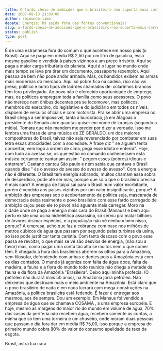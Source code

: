 ```yaml
---
title: O fardo cheio de ambições que o brasileiro não suporta mais carregar.
date: 2007-08-13 21:00:00
author: raimundo.lima
debate: Energia: há saída fora das fontes convencionais?
slug: o-fardo-cheio-de-ambicoes-que-o-brasileiro-nao-suporta-mais-carregar
status: publish 
type: post
---
```


É de uma estranhesa fora do comum o que acontece em nosso país (o Brasil). Aqui se paga em média R$ 2,50 por um litro de gasolina, essa mesma gasolina e vendida à paises vizinhos a um preço irrisório. Aqui se paga a maior carga tributária do planeta. Aqui é o lugar no mundo onde mais tempo se leva pra tirar um documento, passaporte (exemplo). Aqui pessoa de bem não pode andar armada. Mas, os bandidos exibem as armas mais modernas do mercado. Aqui só pobre fica na cadeia, rico não vai preso, político e outro tipos de ladrões chamados de: colarinhos brancos têm foro privilegiado. Ao povo não é oferecido oportunidade de emprego, mas, os políticos empregam toda a família como seus acessores. O povo não mereçe nem ônibus decentes pra se locomover, mas políticos, membros do executivo, do legislativo e do judiciário em todos os níveis, dispõem de veículos oficiais e com motorista. Pra se abrir uma empresa no Brasil chega a ser impossível, tanta a burocracia, já em Alagoas o presidente do Senado abre quantas quiser em nome de laranjas (segundo a mídia). Tomara que não mandem me preder por dizer a verdade. Isso me lembra uma frase de uma música de ZÉ GERALDO, um dos maiores compositores do Brasil, talvez não seja reverenciado por combater em suas letra essas atrocidades com a sociedade. A frase diz " se alguém tenta concertar, vem logo a ordem de cima, pega esse idiota e enterra". Hoje, com tudo ao avesso se, os que estão no comando conhecessem esta música certamente cantariam assim: " pegem esses (pobres) idiotas e enterrem". Caetano cantou São paulo e nem sabia que cantava o Brasil quando dise " és o avesso do avesso do avesso do avesso". Com a energia não é diferente. O Brasil tem energia sobrando, muitos chamam essa sobra de desperdício, pode até ser mas, porque que só o que o brasileiro precisa é mais caro? A energia de Itaipú sai para o Brasil num valor exorbitante, porém é vendido aos países vizinhos por um valor insignificante, porque? A ambição das empresas sob o acobertamento da política suja, mascarada de democracia deixa realmente o povo brasileiro com esse fardo carregado de ambição cujou peso ele (o povo) não aguenta mais carregar. Moro na cidade onde se paga a energia mais cara do Brasil (Manaus) e bem aqui perto existe uma usina hidrelétrica assassina, só serviu pra matar bilhões de árvores disimar espécies, e a população não vê nenhum bem nisso, porque? A empresa, acho que faz a cobrança com base nos milhões de metros cúbicos de água que passam por segundo pelas turbinas da usina, só isso pode justificar tanta caristia. Com tanto descaso com o povo esse passa se revoltar, o que mais se vê são desvios de energia, (não sou a favor) mas, como pagar uma conta tão alta se muitos nem o que comer têm. E chegado a hora dos brasileiros abrirem os olhos para a Amazônia, sem filosofar, defendendo com unhas e dentes pois a Amazônia está com os dias contados. O mundo já agoniza com falta de água doce, falta de madeira, a fauna e a flora do mundo todo reunido não chega a metade da fauna e da flora da Amazônia "Brasileira". Deixo aqui minha profecia. (O petróleo não durará mais 50 anos), na Amazônia jorra petróleo. Não deixemos que destruam mais o meio ambiente na Amazônia. Está claro que o povo brasileiro de nada e em nada lucrará com mega-construções na Amazônia, a política brasileira está fedendo. É fazer e entregar aos mesmos, aos de sempre. Dou um exemplo: Em Manaus foi vendido a empresa de água que se chamava COSAMA , a uma empresa européia. E hoje, mesmo as margens do maior rio do mundo em volume de água, 70% das casas da periferia não recebem água, recebem somente as contas, a minha que só tem uma torneira e um chuveiro, onde moram duas pessoas que passam o dia fora dar em média R$ 75,00, isso porque a empresa do primeiro mundo cobra 80% do valor do consumo apelidado de taxa de esgota.   

Brasil, ostra tua cara.
